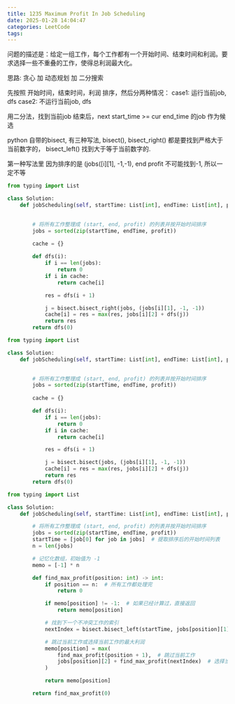 ```yaml
---
title: 1235 Maximum Profit In Job Scheduling
date: 2025-01-28 14:04:47
categories: LeetCode
tags:
---
```


问题的描述是：给定一组工作，每个工作都有一个开始时间、结束时间和利润。要求选择一些不重叠的工作，使得总利润最大化。

思路: 贪心 加 动态规划 加 二分搜索

先按照 开始时间，结束时间，利润 排序，然后分两种情况：
case1: 运行当前job, dfs
case2: 不运行当前job, dfs

用二分法，找到当前job 结束后，next start_time >= cur end_time 的job 作为候选

python 自带的bisect, 有三种写法, 
bisect(), bisect_right() 都是要找到严格大于当前数字的，
bisect_left() 找到大于等于当前数字的.

第一种写法里 因为排序的是 (jobs([i][1], -1,-1), end profit 不可能找到-1, 所以一定不等

```python
from typing import List

class Solution:
    def jobScheduling(self, startTime: List[int], endTime: List[int], profit: List[int]) -> int:
       

        # 将所有工作整理成 (start, end, profit) 的列表并按开始时间排序
        jobs = sorted(zip(startTime, endTime, profit))
        
        cache = {}

        def dfs(i):
            if i == len(jobs):
                return 0
            if i in cache:
                return cache[i]

            res = dfs(i + 1)

            j = bisect.bisect_right(jobs, (jobs[i][1], -1, -1))
            cache[i] = res = max(res, jobs[i][2] + dfs(j))
            return res
        return dfs(0)
```

```python
from typing import List

class Solution:
    def jobScheduling(self, startTime: List[int], endTime: List[int], profit: List[int]) -> int:
       

        # 将所有工作整理成 (start, end, profit) 的列表并按开始时间排序
        jobs = sorted(zip(startTime, endTime, profit))
        
        cache = {}

        def dfs(i):
            if i == len(jobs):
                return 0
            if i in cache:
                return cache[i]

            res = dfs(i + 1)

            j = bisect.bisect(jobs, (jobs[i][1], -1, -1))
            cache[i] = res = max(res, jobs[i][2] + dfs(j))
            return res
        return dfs(0)
```


```python
from typing import List

class Solution:
    def jobScheduling(self, startTime: List[int], endTime: List[int], profit: List[int]) -> int:

        # 将所有工作整理成 (start, end, profit) 的列表并按开始时间排序
        jobs = sorted(zip(startTime, endTime, profit))
        startTime = [job[0] for job in jobs]  # 提取排序后的开始时间列表
        n = len(jobs)

        # 记忆化数组，初始值为 -1
        memo = [-1] * n

        def find_max_profit(position: int) -> int:
            if position == n:  # 所有工作都处理完
                return 0

            if memo[position] != -1:  # 如果已经计算过，直接返回
                return memo[position]

            # 找到下一个不冲突工作的索引
            nextIndex = bisect.bisect_left(startTime, jobs[position][1])

            # 跳过当前工作或选择当前工作的最大利润
            memo[position] = max(
                find_max_profit(position + 1),  # 跳过当前工作
                jobs[position][2] + find_max_profit(nextIndex)  # 选择当前工作
            )

            return memo[position]

        return find_max_profit(0)
```
